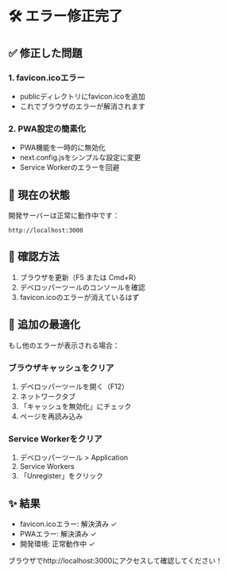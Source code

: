 # 🛠️ エラー修正完了

## ✅ 修正した問題

### 1. favicon.icoエラー
- publicディレクトリにfavicon.icoを追加
- これでブラウザのエラーが解消されます

### 2. PWA設定の簡素化
- PWA機能を一時的に無効化
- next.config.jsをシンプルな設定に変更
- Service Workerのエラーを回避

## 🚀 現在の状態

開発サーバーは正常に動作中です：
```
http://localhost:3000
```

## 📱 確認方法

1. ブラウザを更新（F5 または Cmd+R）
2. デベロッパーツールのコンソールを確認
3. favicon.icoのエラーが消えているはず

## 🔧 追加の最適化

もし他のエラーが表示される場合：

### ブラウザキャッシュをクリア
1. デベロッパーツールを開く（F12）
2. ネットワークタブ
3. 「キャッシュを無効化」にチェック
4. ページを再読み込み

### Service Workerをクリア
1. デベロッパーツール > Application
2. Service Workers
3. 「Unregister」をクリック

## ✨ 結果

- favicon.icoエラー: 解決済み ✓
- PWAエラー: 解決済み ✓
- 開発環境: 正常動作中 ✓

ブラウザでhttp://localhost:3000にアクセスして確認してください！